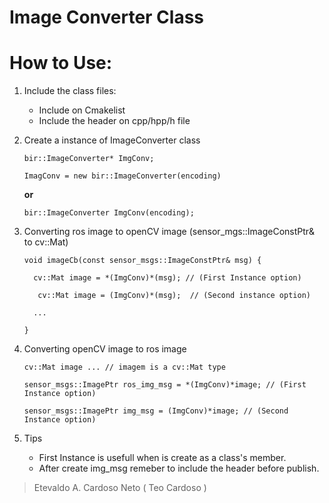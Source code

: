# Image Converter Class

# How to Use:

1. Include the class files:
    - Include on Cmakelist
    - Include the header on cpp/hpp/h file

2. Create a instance of ImageConverter class

    `bir::ImageConverter* ImgConv;`

    `ImagConv = new bir::ImageConverter(encoding)`

    **or**

    `bir::ImageConverter ImgConv(encoding);`

3. Converting ros image to openCV image (sensor_mgs::ImageConstPtr& to cv::Mat)

    `void imageCb(const sensor_msgs::ImageConstPtr& msg) { `

    `   cv::Mat image = *(ImgConv)*(msg); // (First Instance option) `

    `   cv::Mat image = (ImgConv)*(msg);  // (Second instance option)`

    `   ... `

    `} `


4. Converting openCV image to ros image

    `cv::Mat image ... // imagem is a cv::Mat type`

    `sensor_msgs::ImagePtr ros_img_msg = *(ImgConv)*image; // (First Instance option)`

    `sensor_msgs::ImagePtr img_msg = (ImgConv)*image; // (Second Instance option)`


5. Tips

    - First Instance is usefull when is create as a class's member.
    - After create img_msg remeber to include the header before publish.

> Etevaldo A. Cardoso Neto ( Teo Cardoso )